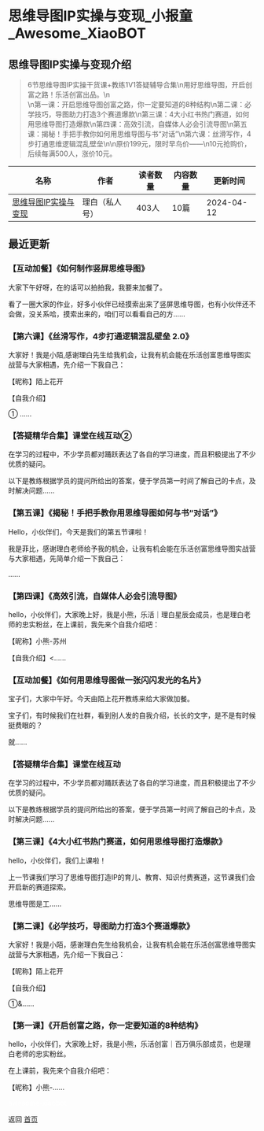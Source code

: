# 思维导图IP实操与变现_小报童_Awesome_XiaoBOT

## 思维导图IP实操与变现介绍
> 6节思维导图IP实操干货课+教练1V1答疑辅导合集\n用好思维导图，开启创富之路！乐活创富出品。\n  
\n第一课：开启思维导图创富之路，你一定要知道的8种结构\n第二课：必学技巧，导图助力打造3个赛道爆款\n第三课：4大小红书热门赛道，如何用思维导图打造爆款\n第四课：高效引流，自媒体人必会引流导图\n第五课：揭秘！手把手教你如何用思维导图与书“对话”\n第六课：丝滑写作，4步打通思维逻辑混乱壁垒\n\n原价199元，限时早鸟价——\n10元抢购价，后续每满500人，涨价10元。  
  


|名称|作者|读者数量|内容数量|更新时间|
|---|---|---|---|---|
|[思维导图IP实操与变现](https://xiaobot.net/p/lbswdt?refer=9c3f1c95-a052-465a-9902-f6d75080262a)|理白（私人号）|403人|10篇|2024-04-12|

## 最近更新
### 【互动加餐】《如何制作竖屏思维导图》

大家下午好呀，在的话可以拍拍我，我要来加餐了。

看了一圈大家的作业，好多小伙伴已经摸索出来了竖屏思维导图，也有小伙伴还不会做，没关系哈，摸索出来的，咱们可以看看自己的方......

### 【第六课】《丝滑写作，4步打通逻辑混乱壁垒 2.0》

大家好！我是小陌,感谢理白先生给我机会，让我有机会能在乐活创富思维导图实战营与大家相遇，先介绍一下我自己：

【昵称】陌上花开

【自我介绍】

① ......

### 【答疑精华合集】课堂在线互动②

在学习的过程中，不少学员都对踊跃表达了各自的学习进度，而且积极提出了不少优质的疑问。

以下是教练根据学员的提问所给出的答案，便于学员第一时间了解自己的卡点，及时解决问题......

### 【第五课】《揭秘！手把手教你用思维导图如何与书“对话”》

Hello，小伙伴们，今天是我们的第五节课啦！

我是菲比，感谢理白老师给予我的机会，让我有机会能在乐活创富思维导图实战营与大家相遇，先简单介绍一下我自己：

......

### 【第四课】《高效引流，自媒体人必会引流导图》

hello，小伙伴们，大家晚上好，我是小熊，乐活｜理白星辰会成员，也是理白老师的忠实粉丝，在上课前，我先来个自我介绍吧：

【昵称】小熊-苏州

【自我介绍】<......

### 【互动加餐】《如何用思维导图做一张闪闪发光的名片》

宝子们，大家中午好。今天由陌上花开教练来给大家做加餐。

宝子们，有时候我们在社群，看到别人发的自我介绍，长长的文字，是不是有时候挺费眼的？

就......

### 【答疑精华合集】课堂在线互动

在学习的过程中，不少学员都对踊跃表达了各自的学习进度，而且积极提出了不少优质的疑问。

以下是教练根据学员的提问所给出的答案，便于学员第一时间了解自己的卡点，及时解决问题......

### 【第三课】《4大小红书热门赛道，如何用思维导图打造爆款》

hello，小伙伴们，我们上课啦！

上一节课我们学习了思维导图打造IP的育儿、教育、知识付费赛道，这节课我们会开启新的赛道探索。

思维导图是工......

### 【第二课】《必学技巧，导图助力打造3个赛道爆款》

大家好！我是小陌，感谢理白先生给我机会，让我有机会能在乐活创富思维导图实战营与大家相遇，先介绍一下我自己：

【昵称】陌上花开

【自我介绍】

①&......

### 【第一课】《开启创富之路，你一定要知道的8种结构》

hello，小伙伴们，大家晚上好，我是小熊，乐活创富｜百万俱乐部成员，也是理白老师的忠实粉丝。

在上课前，我先来个自我介绍吧：

【昵称】小熊-......


<a href="https://github.com/Reno9527/awesome-xiaobot" style="color: white; text-decoration: none;">awesome-xiaobot</a>

返回 [首页](../README.md)
